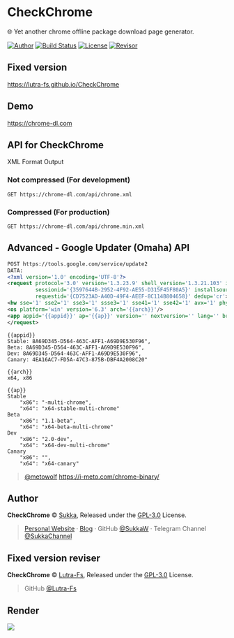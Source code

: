 # CheckChrome

🌐 Yet another chrome offline package download page generator.

[![Author](https://img.shields.io/badge/Author-Sukka-b68469.svg?style=flat-square)](https://skk.moe)
[![Build Status](https://img.shields.io/travis/SukkaW/CheckChrome.svg?style=flat-square)](https://travis-ci.org/Lutra-Fs/CheckChrome)
[![License](https://img.shields.io/github/license/sukkaw/CheckChrome.svg?style=flat-square)](./LICENSE)
[![Revisor](https://lutra-fs.github.io/CheckChrome/)](./LICENSE)

## Fixed version

https://lutra-fs.github.io/CheckChrome

## Demo

https://chrome-dl.com

## API for CheckChrome

XML Format Output

### Not compressed (For development)

```
GET https://chrome-dl.com/api/chrome.xml
```

### Compressed (For production)

```
GET https://chrome-dl.com/api/chrome.min.xml
```

## Advanced - Google Updater (Omaha) API

```xml
POST https://tools.google.com/service/update2
DATA:
<?xml version='1.0' encoding='UTF-8'?>
<request protocol='3.0' version='1.3.23.9' shell_version='1.3.21.103' ismachine='0'
         sessionid='{3597644B-2952-4F92-AE55-D315F45F80A5}' installsource='ondemandcheckforupdate'
         requestid='{CD7523AD-A40D-49F4-AEEF-8C114B804658}' dedup='cr'>
<hw sse='1' sse2='1' sse3='1' ssse3='1' sse41='1' sse42='1' avx='1' physmemory='12582912' />
<os platform='win' version='6.3' arch='{{arch}}'/>
<app appid='{{appid}}' ap='{{ap}}' version='' nextversion='' lang='' brand='GGLS' client=''><updatecheck/></app>
</request>
```

```
{{appid}}
Stable: 8A69D345-D564-463C-AFF1-A69D9E530F96",
Beta: 8A69D345-D564-463C-AFF1-A69D9E530F96",
Dev: 8A69D345-D564-463C-AFF1-A69D9E530F96",
Canary: 4EA16AC7-FD5A-47C3-875B-DBF4A2008C20"
```

```
{{arch}}
x64, x86
```

```
{{ap}}
Stable
    "x86": "-multi-chrome",
    "x64": "x64-stable-multi-chrome"
Beta
    "x86": "1.1-beta",
    "x64": "x64-beta-multi-chrome"
Dev
    "x86": "2.0-dev",
    "x64": "x64-dev-multi-chrome"
Canary
    "x86": "",
    "x64": "x64-canary"
```

> [@metowolf](https://github.com/metowolf) https://i-meto.com/chrome-binary/

## Author

**CheckChrome** © [Sukka](https://github.com/SukkaW), Released under the [GPL-3.0](./LICENSE) License.

> [Personal Website](https://skk.moe) · [Blog](https://blog.skk.moe) · GitHub [@SukkaW](https://github.com/SukkaW) · Telegram Channel [@SukkaChannel](https://t.me/SukkaChannel)

## Fixed version reviser
**CheckChrome** © [Lutra-Fs](https://github.com/Lutra-Fs), Released under the [GPL-3.0](./LICENSE) License.
> GitHub [@Lutra-Fs](https://github.com/Lutra-Fs)

## Render

![](https://i.jpg.dog/img/0e777a44b2c75a45af891563bfaa4b1e.png)

